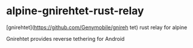 # alpine-gnirehtet-rust-relay

[gnirehtet](https://github.com/Genymobile/gnireh   tet) rust relay for alpine

Gnirehtet provides reverse tethering for Android

